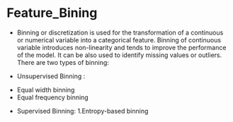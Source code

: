 # Feature_Bining

* Binning or discretization is used for the transformation of a continuous or numerical variable into a categorical feature. Binning of continuous variable introduces non-linearity and tends to improve the performance of the model. It can be also used to identify missing values or outliers.
There are two types of binning:

* Unsupervised Binning :
- Equal width binning<br>
- Equal frequency binning<br>

* Supervised Binning:
1.Entropy-based binning
